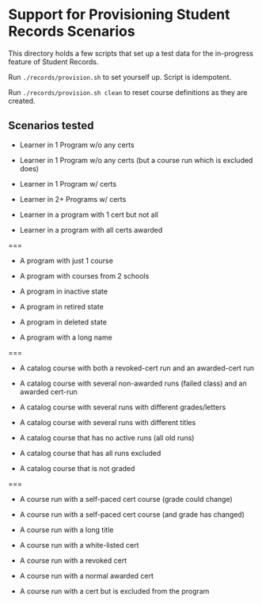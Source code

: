 # Support for Provisioning Student Records Scenarios

This directory holds a few scripts that set up a test data for the in-progress feature of Student Records.

Run `./records/provision.sh` to set yourself up. Script is idempotent.

Run `./records/provision.sh clean` to reset course definitions as they are created.

## Scenarios tested

- Learner in 1 Program w/o any certs

- Learner in 1 Program w/o any certs (but a course run which is excluded does)

- Learner in 1 Program w/ certs

- Learner in 2+ Programs w/ certs

- Learner in a program with 1 cert but not all

- Learner in a program with all certs awarded

===

- A program with just 1 course

- A program with courses from 2 schools

- A program in inactive state

- A program in retired state

- A program in deleted state

- A program with a long name

===

- A catalog course with both a revoked-cert run and an awarded-cert run

- A catalog course with several non-awarded runs (failed class) and an awarded cert-run

- A catalog course with several runs with different grades/letters

- A catalog course with several runs with different titles

- A catalog course that has no active runs (all old runs)

- A catalog course that has all runs excluded

- A catalog course that is not graded

===

- A course run with a self-paced cert course (grade could change)

- A course run with a self-paced cert course (and grade has changed)

- A course run with a long title

- A course run with a white-listed cert

- A course run with a revoked cert

- A course run with a normal awarded cert

- A course run with a cert but is excluded from the program